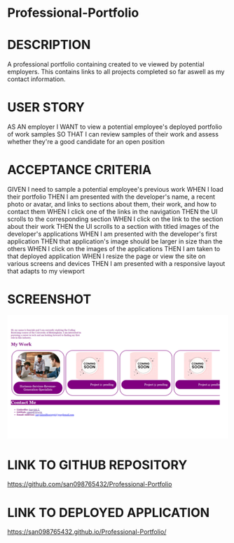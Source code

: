 # Professional-Portfolio

# DESCRIPTION
A professional portfolio containing created to ve viewed by potential employers. This contains links to all projects completed so far aswell as my contact information.


# USER STORY
AS AN employer
I WANT to view a potential employee's deployed portfolio of work samples
SO THAT I can review samples of their work and assess whether they're a good candidate for an open position

# ACCEPTANCE CRITERIA

GIVEN I need to sample a potential employee's previous work
WHEN I load their portfolio
THEN I am presented with the developer's name, a recent photo or avatar, and links to sections about them, their work, and how to contact them
WHEN I click one of the links in the navigation
THEN the UI scrolls to the corresponding section
WHEN I click on the link to the section about their work
THEN the UI scrolls to a section with titled images of the developer's applications 
WHEN I am presented with the developer's first application 
THEN that application's image should be larger in size than the others
WHEN I click on the images of the applications
THEN I am taken to that deployed application
WHEN I resize the page or view the site on various screens and devices
THEN I am presented with a responsive layout that adapts to my viewport

# SCREENSHOT

<img src= "./SCREENSHOT.png" >


# LINK TO GITHUB REPOSITORY
https://github.com/san098765432/Professional-Portfolio 

# LINK TO DEPLOYED APPLICATION
https://san098765432.github.io/Professional-Portfolio/ 

